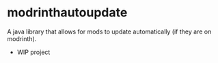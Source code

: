 # modrinthautoupdate
A java library that allows for mods to update automatically (if they are on modrinth).
- WIP project
